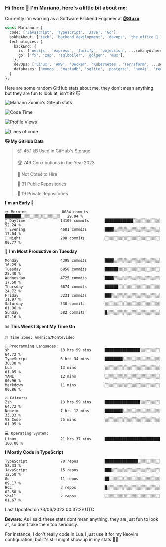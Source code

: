 ### Hi there 👋 I'm Mariano, here's a little bit about me:

Currently I'm working as a Software Backend Engineer at [**@Stuzo**](https://www.stuzo.com/)

```ts
const Mariano = {
  code: ['Javascript', 'Typescript', 'Java', 'Go'],
  askMeAbout: ['tech', 'backend development', 'devops', 'the office 💼'],
  technologies: {
    backEnd: {
      ts: ['nestjs', 'express', 'fastify', 'objection', ...soManyOthersFrameworks],
      go: ['fx', 'zap', 'sqlboiler', 'gqlgen', 'mux'],
    },
    devOps: ['Linux', 'AWS', 'Docker', 'Kubernetes', 'Terraform', ...soManyOthersTools],
    databases: ['mongo', 'mariadb', 'sqlite', 'postgres', 'neo4j', 'redis'],
  }
};
```

Here are some random GitHub stats about me, they don't mean anything but they are fun to look at, isn't it? 🐱

![Mariano Zunino's GitHub stats](https://github-readme-stats.vercel.app/api?username=marianozunino&count_private=true&show_icons=true&theme=radical)

<!--START_SECTION:waka-->
![Code Time](http://img.shields.io/badge/Code%20Time-835%20hrs%2047%20mins-blue)

![Profile Views](http://img.shields.io/badge/Profile%20Views-0-blue)

![Lines of code](https://img.shields.io/badge/From%20Hello%20World%20I%27ve%20Written-9.5%20million%20lines%20of%20code-blue)

**🐱 My GitHub Data** 

> 📦 45.1 kB Used in GitHub's Storage 
 > 
> 🏆 749 Contributions in the Year 2023
 > 
> 🚫 Not Opted to Hire
 > 
> 📜 31 Public Repositories 
 > 
> 🔑 19 Private Repositories 
 > 
**I'm an Early 🐤** 

```text
🌞 Morning                8084 commits        ███████░░░░░░░░░░░░░░░░░░   29.94 % 
🌆 Daytime                14105 commits       █████████████░░░░░░░░░░░░   52.24 % 
🌃 Evening                4601 commits        ████░░░░░░░░░░░░░░░░░░░░░   17.04 % 
🌙 Night                  208 commits         ░░░░░░░░░░░░░░░░░░░░░░░░░   00.77 % 
```
📅 **I'm Most Productive on Tuesday** 

```text
Monday                   4398 commits        ████░░░░░░░░░░░░░░░░░░░░░   16.29 % 
Tuesday                  6858 commits        ██████░░░░░░░░░░░░░░░░░░░   25.40 % 
Wednesday                4725 commits        ████░░░░░░░░░░░░░░░░░░░░░   17.50 % 
Thursday                 6674 commits        ██████░░░░░░░░░░░░░░░░░░░   24.72 % 
Friday                   3231 commits        ███░░░░░░░░░░░░░░░░░░░░░░   11.97 % 
Saturday                 530 commits         ░░░░░░░░░░░░░░░░░░░░░░░░░   01.96 % 
Sunday                   582 commits         █░░░░░░░░░░░░░░░░░░░░░░░░   02.16 % 
```


📊 **This Week I Spent My Time On** 

```text
🕑︎ Time Zone: America/Montevideo

💬 Programming Languages: 
sh                       13 hrs 59 mins      ████████████████░░░░░░░░░   64.72 % 
TypeScript               6 hrs 34 mins       ████████░░░░░░░░░░░░░░░░░   30.38 % 
Lua                      13 mins             ░░░░░░░░░░░░░░░░░░░░░░░░░   01.05 % 
YAML                     12 mins             ░░░░░░░░░░░░░░░░░░░░░░░░░   00.96 % 
Markdown                 11 mins             ░░░░░░░░░░░░░░░░░░░░░░░░░   00.86 % 

🔥 Editors: 
Zsh                      13 hrs 59 mins      ████████████████░░░░░░░░░   64.72 % 
Neovim                   7 hrs 12 mins       ████████░░░░░░░░░░░░░░░░░   33.33 % 
VS Code                  25 mins             ░░░░░░░░░░░░░░░░░░░░░░░░░   01.95 % 

💻 Operating System: 
Linux                    21 hrs 37 mins      █████████████████████████   100.00 % 
```

**I Mostly Code in TypeScript** 

```text
TypeScript               70 repos            ███████████████░░░░░░░░░░   58.33 % 
JavaScript               15 repos            ███░░░░░░░░░░░░░░░░░░░░░░   12.50 % 
Go                       11 repos            ██░░░░░░░░░░░░░░░░░░░░░░░   09.17 % 
HCL                      3 repos             █░░░░░░░░░░░░░░░░░░░░░░░░   02.50 % 
Shell                    2 repos             ░░░░░░░░░░░░░░░░░░░░░░░░░   01.67 % 
```




 Last Updated on 23/06/2023 00:37:29 UTC
<!--END_SECTION:waka-->

**Beware:** As I said, these stats dont mean anything, they are just fun to look at, so don't take them too seriously.

For instance, I don't really code in Lua, I just use it for my Neovim configuration, but it's still might show up in my stats 🤷‍♂️
